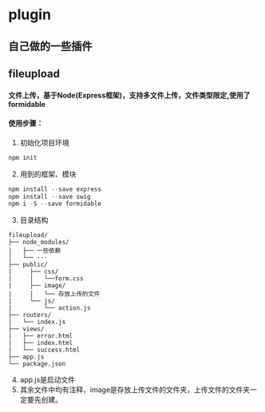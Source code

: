 # plugin
自己做的一些插件
----------------
## fileupload
#### 文件上传，基于Node(Express框架)，支持多文件上传，文件类型限定,使用了formidable
#### 使用步骤：
1. 初始化项目环境
```javascript
npm init
```
2. 用到的框架、模块
```javascript
npm install --save express
npm install --save swig
npm i -S --save formidable
```
3. 目录结构
```
fileupload/
├── node_modules/
│   ├── 一些依赖
│   └── ···
├── public/
|     ├── css/
|     |   └──form.css
|     ├── image/
|     │   └── 存放上传的文件
|     └── js/
|         └── action.js
├── routers/
|   └── index.js
├── views/
|   ├── error.html
|   ├── index.html
|   └── success.html
├── app.js      
└── package.json
```
4. app.js是启动文件
5. 其余文件中均有注释，image是存放上传文件的文件夹，上传文件的文件夹一定要先创建。

